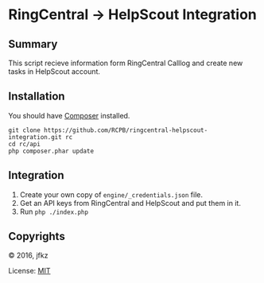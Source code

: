 # RingCentral &rarr; HelpScout Integration

## Summary
This script recieve information form RingCentral Calllog and create new tasks in HelpScout account.

## Installation
You should have [Composer](https://getcomposer.org/) installed.

```
git clone https://github.com/RCPB/ringcentral-helpscout-integration.git rc
cd rc/api
php composer.phar update
```

## Integration
1. Create your own copy of `engine/_credentials.json` file. 
2. Get an API keys from RingCentral and HelpScout and put them in it.
3. Run `php ./index.php`

## Copyrights
&copy; 2016, jfkz

License: [MIT](https://jfkz.mit-license.org/)